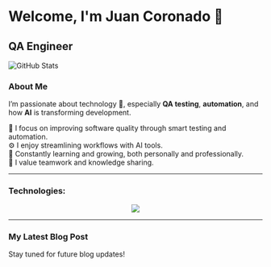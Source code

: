 # Welcome, I'm Juan Coronado 👋

## QA Engineer

![GitHub Stats](https://github-readme-stats.vercel.app/api?username=JuanCoronado&show_icons=true&theme=radical)

### About Me

I’m passionate about technology 🤖, especially **QA testing**, **automation**, and how **AI** is transforming development.

🧪 I focus on improving software quality through smart testing and automation.  
⚙️ I enjoy streamlining workflows with AI tools.  
🌱 Constantly learning and growing, both personally and professionally.  
🤝 I value teamwork and knowledge sharing.

---

### Technologies:
<p align="center">
  <a href="https://skillicons.dev">
    <img src="https://skillicons.dev/icons?i=selenium,cypress,js,html,react,express,nodejs,npm,ruby,rails,py,vscode,notion,figma,git,github,aws,docker,linux,windows" />
  </a>
</p>

---

### My Latest Blog Post
Stay tuned for future blog updates!
